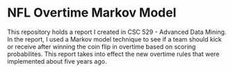 # NFL Overtime Markov Model

This repository holds a report I created in CSC 529 - Advanced Data Mining. In the report, I used a Markov model technique to see if a team should kick or receive after winning the coin flip in overtime based on scoring probabilites. This report takes into effect the new overtime rules that were implemented about five years ago.
